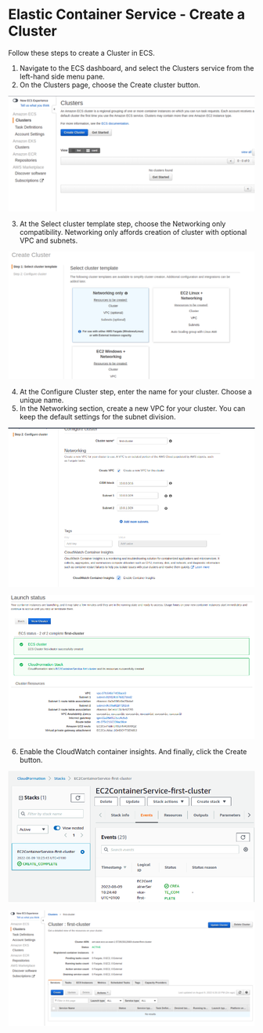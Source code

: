# Elastic Container Service - Create a Cluster
Follow these steps to create a Cluster in ECS.  
1. Navigate to the ECS dashboard, and select the Clusters service from the left-hand side menu pane.  
2. On the Clusters page, choose the Create cluster button.  


![cluster](cluster.png?raw=true "cluster")

3. At the Select cluster template step, choose the Networking only compatibility. Networking only affords creation of cluster with optional
VPC and subnets.  


![cluster2](cluster2.png?raw=true "cluster2")

4. At the Configure Cluster step, enter the name for your cluster. Choose a unique name.  
5. In the Networking section, create a new VPC for your cluster. You can keep the default settings for the subnet division.  

![cluster3](cluster3.png?raw=true "cluster3")


![cluster4](cluster4.png?raw=true "cluster4")

6. Enable the CloudWatch container insights. And finally, click the Create button.  

![cluster5](cluster5.png?raw=true "cluster5")


![cluster6](cluster6.png?raw=true "cluster6")


